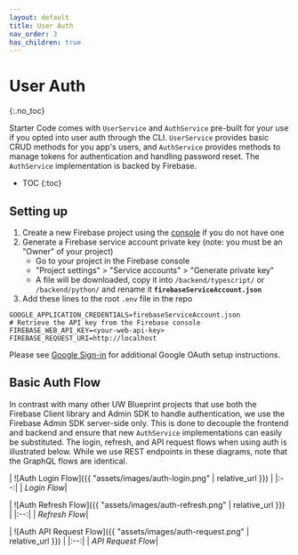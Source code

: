 ```yaml
---
layout: default
title: User Auth
nav_order: 3
has_children: true
---
```


# User Auth
{:.no_toc}

Starter Code comes with `UserService` and `AuthService` pre-built for your use if you opted into user auth through the CLI. `UserService` provides basic CRUD methods for you app's users, and `AuthService` provides methods to manage tokens for authentication and handling password reset. The `AuthService` implementation is backed by Firebase.

* TOC
{:toc}

## Setting up

1. Create a new Firebase project using the [console](https://console.firebase.google.com/) if you do not have one
2. Generate a Firebase service account private key (note: you must be an "Owner" of your project)
   - Go to your project in the Firebase console
   - "Project settings" > "Service accounts" > "Generate private key"
   - A file will be downloaded, copy it into `/backend/typescript/` or `/backend/python/` and rename it **`firebaseServiceAccount.json`**
2. Add these lines to the root `.env` file in the repo
```
GOOGLE_APPLICATION_CREDENTIALS=firebaseServiceAccount.json
# Retrieve the API key from the Firebase console
FIREBASE_WEB_API_KEY=<your-web-api-key>
FIREBASE_REQUEST_URI=http://localhost
```

Please see [Google Sign-in](../google-signin/setup.md) for additional Google OAuth setup instructions.

## Basic Auth Flow

In contrast with many other UW Blueprint projects that use both the Firebase Client library and Admin SDK to handle authentication, we use the Firebase Admin SDK server-side only. This is done to decouple the frontend and backend and ensure that new `AuthService` implementations can easily be substituted. The login, refresh, and API request flows when using auth is illustrated below. While we use REST endpoints in these diagrams, note that the GraphQL flows are identical.

| ![Auth Login Flow]({{ "assets/images/auth-login.png" | relative_url }}) |
|:--:| 
| *Login Flow*|

| ![Auth Refresh Flow]({{ "assets/images/auth-refresh.png" | relative_url }}) |
|:--:| 
| *Refresh Flow*|

| ![Auth API Request Flow]({{ "assets/images/auth-request.png" | relative_url }}) |
|:--:| 
| *API Request Flow*|
